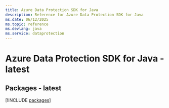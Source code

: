 ```yaml
---
title: Azure Data Protection SDK for Java
description: Reference for Azure Data Protection SDK for Java
ms.date: 06/12/2025
ms.topic: reference
ms.devlang: java
ms.service: dataprotection
---
```

# Azure Data Protection SDK for Java - latest
## Packages - latest
[!INCLUDE [packages](data-protection-index.md)]